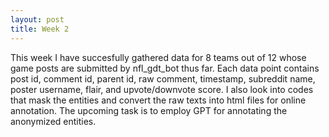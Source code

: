 ```yaml
---
layout: post
title: Week 2
---
```


This week I have succesfully gathered data for 8 teams out of 12 whose game posts are submitted by nfl_gdt_bot thus far. Each data point contains post id, comment id, parent id, raw comment, timestamp, subreddit name, poster username, flair, and upvote/downvote score. I also look into codes that mask the entities and convert the raw texts into html files for online annotation. The upcoming task is to employ GPT for annotating the anonymized entities.